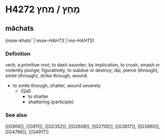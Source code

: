 # H4272 מָחַץ / מחץ

## mâchats

_(maw-khats' | maw-HAHTS | ma-HAHTS)_

### Definition

verb; a primitive root; to dash asunder; by implication, to crush, smash or violently plunge; figuratively, to subdue or destroy; dip, pierce (through), smite (through), strike through, wound.

- to smite through, shatter, wound severely
    - (Qal)
        - to shatter
        - shattering (participle)
### See also

[[G906]], [[G911]], [[G2352]], [[G2608]], [[G2700]], [[G3817]], [[G3960]], [[G4766]], [[G4917]]

